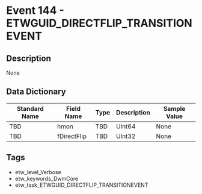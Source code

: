# Event 144 - ETWGUID_DIRECTFLIP_TRANSITIONEVENT

## Description
None

## Data Dictionary
|Standard Name|Field Name|Type|Description|Sample Value|
|---|---|---|---|---|
|TBD|hmon|TBD|UInt64|None|None|
|TBD|fDirectFlip|TBD|UInt32|None|None|

## Tags
* etw_level_Verbose
* etw_keywords_DwmCore
* etw_task_ETWGUID_DIRECTFLIP_TRANSITIONEVENT